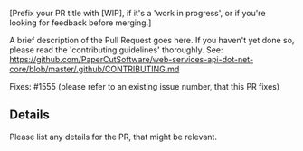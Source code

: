 [Prefix your PR title with [WIP], if it's a 'work in progress', or if you're looking for feedback before merging.]

A brief description of the Pull Request goes here. If you haven't yet done so,
please read the 'contributing guidelines' thoroughly. See:
https://github.com/PaperCutSoftware/web-services-api-dot-net-core/blob/master/.github/CONTRIBUTING.md

Fixes: #1555 (please refer to an existing issue number, that this PR fixes)

Details
-------

Please list any details for the PR, that might be relevant. 